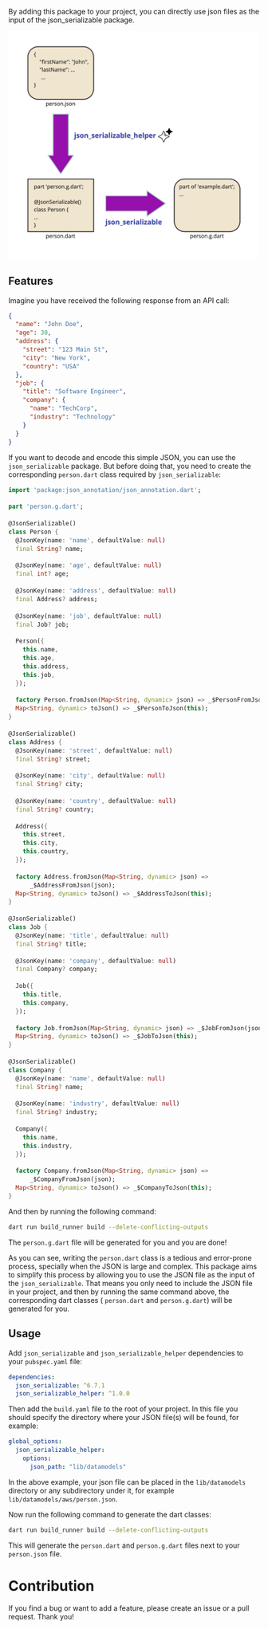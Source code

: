 By adding this package to your project, you can directly use json files as the input of the 
json_serializable package.

<img src="diagram.jpeg"/>

## Features

Imagine you have received the following response from an API call:

```json
{
  "name": "John Doe",
  "age": 30,
  "address": {
    "street": "123 Main St",
    "city": "New York",
    "country": "USA"
  },
  "job": {
    "title": "Software Engineer",
    "company": {
      "name": "TechCorp",
      "industry": "Technology"
    }
  }
}
```

If you want to decode and encode this simple JSON, you can use the `json_serializable` package. But 
before doing that, you need to create the corresponding `person.dart` class required by 
`json_serializable`:

```dart
import 'package:json_annotation/json_annotation.dart';

part 'person.g.dart';

@JsonSerializable()
class Person {
  @JsonKey(name: 'name', defaultValue: null)
  final String? name;

  @JsonKey(name: 'age', defaultValue: null)
  final int? age;

  @JsonKey(name: 'address', defaultValue: null)
  final Address? address;

  @JsonKey(name: 'job', defaultValue: null)
  final Job? job;

  Person({
    this.name,
    this.age,
    this.address,
    this.job,
  });

  factory Person.fromJson(Map<String, dynamic> json) => _$PersonFromJson(json);
  Map<String, dynamic> toJson() => _$PersonToJson(this);
}

@JsonSerializable()
class Address {
  @JsonKey(name: 'street', defaultValue: null)
  final String? street;

  @JsonKey(name: 'city', defaultValue: null)
  final String? city;

  @JsonKey(name: 'country', defaultValue: null)
  final String? country;

  Address({
    this.street,
    this.city,
    this.country,
  });

  factory Address.fromJson(Map<String, dynamic> json) =>
      _$AddressFromJson(json);
  Map<String, dynamic> toJson() => _$AddressToJson(this);
}

@JsonSerializable()
class Job {
  @JsonKey(name: 'title', defaultValue: null)
  final String? title;

  @JsonKey(name: 'company', defaultValue: null)
  final Company? company;

  Job({
    this.title,
    this.company,
  });

  factory Job.fromJson(Map<String, dynamic> json) => _$JobFromJson(json);
  Map<String, dynamic> toJson() => _$JobToJson(this);
}

@JsonSerializable()
class Company {
  @JsonKey(name: 'name', defaultValue: null)
  final String? name;

  @JsonKey(name: 'industry', defaultValue: null)
  final String? industry;

  Company({
    this.name,
    this.industry,
  });

  factory Company.fromJson(Map<String, dynamic> json) =>
      _$CompanyFromJson(json);
  Map<String, dynamic> toJson() => _$CompanyToJson(this);
}
```

And then by running the following command:

```bash
dart run build_runner build --delete-conflicting-outputs
```

The `person.g.dart` file will be generated for you and you are done!

As you can see, writing the `person.dart` class is a tedious and error-prone process, specially when 
the JSON is large and complex. This package aims to simplify this process by allowing you to use the
JSON file as the input of the `json_serializable`. That means you only need to include the JSON file
in your project, and then by running the same command above, the corresponding dart classes (
`person.dart` and `person.g.dart`) will be generated for you.

## Usage

Add `json_serializable` and `json_serializable_helper` dependencies to your `pubspec.yaml` file:

```yaml
dependencies:
  json_serializable: ^6.7.1
  json_serializable_helper: ^1.0.0
```

Then add the `build.yaml` file to the root of your project. In this file you should specify the
directory where your JSON file(s) will be found, for example:

```yaml
global_options:
  json_serializable_helper:
    options:
      json_path: "lib/datamodels"
```

In the above example, your json file can be placed in the `lib/datamodels` directory or any 
subdirectory under it, for example `lib/datamodels/aws/person.json`.

Now run the following command to generate the dart classes:

```bash
dart run build_runner build --delete-conflicting-outputs
```

This will generate the `person.dart` and `person.g.dart` files next to your `person.json` file.

# Contribution

If you find a bug or want to add a feature, please create an issue or a pull request. Thank you!